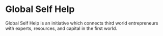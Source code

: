 Global Self Help
================

Global Self Help is an initiative which connects third world entrepreneurs with experts, resources, and capital in the first world.
